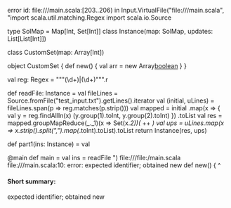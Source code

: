 error id: file://<WORKSPACE>/main.scala:[203..206) in Input.VirtualFile("file://<WORKSPACE>/main.scala", "import scala.util.matching.Regex
import scala.io.Source

type SolMap = Map[Int, Set[Int]]
class Instance(map: SolMap, updates: List[List[Int]])

class CustomSet(map: Array[Int])

object CustomSet {
	def new() {
		val arr = new Array[boolean](100)
	}
}




val reg: Regex = """(\d+)\|(\d+)""".r

def readFile: Instance =
  val fileLines = Source.fromFile("test_input.txt").getLines().iterator
  val (initial, uLines) = fileLines.span(p => reg.matches(p.strip()))
  val mapped = initial
    .map(x => {
      val y = reg.findAllIn(x)
      (y.group(1).toInt, y.group(2).toInt)
    })
    .toList
  val res = mapped.groupMapReduce(_._1)(x => Set(x._2))(_ ++ _)
  val ups = uLines.map(x => x.strip().split(",").map(_.toInt).toList).toList
  return Instance(res, ups)


def part1(ins: Instance) = 
	val 

@main def main =
  val ins = readFile
")
file://<WORKSPACE>/file:<WORKSPACE>/main.scala
file://<WORKSPACE>/main.scala:10: error: expected identifier; obtained new
	def new() {
     ^
#### Short summary: 

expected identifier; obtained new